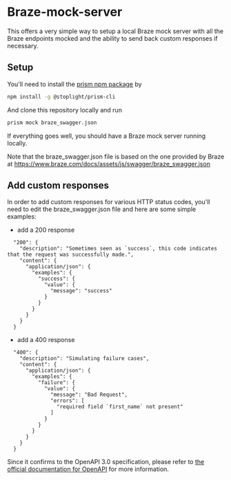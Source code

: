 # Braze-mock-server

This offers a very simple way to setup a local Braze mock server with all the Braze endpoints mocked and the ability to send back custom responses if necessary.

## Setup

You'll need to install the [prism npm package](https://meta.stoplight.io/docs/prism/README.md) by

```bash
npm install -g @stoplight/prism-cli
```

And clone this repository locally and run

```bash
prism mock braze_swagger.json
```

If everything goes well, you should have a Braze mock server running locally.

Note that the braze_swagger.json file is based on the one provided by Braze at https://www.braze.com/docs/assets/js/swagger/braze_swagger.json

## Add custom responses

In order to add custom responses for various HTTP status codes, you'll need to edit the braze_swagger.json file and here are some simple examples:

* add a 200 response
```
  "200": {
    "description": "Sometimes seen as `success`, this code indicates that the request was successfully made.",
    "content": {
      "application/json": {
        "examples": {
          "success": {
            "value": {
              "message": "success"
            }
          }
        }
      }
    }
  }
```
* add a 400 response
```
  "400": {
    "description": "Simulating failure cases",
    "content": {
      "application/json": {
        "examples": {
          "failure": {
            "value": {
              "message": "Bad Request",
              "errors": [
                "required field `first_name` not present"
              ]
            }
          }
        }
      }
    }
  }
```

Since it confirms to the OpenAPI 3.0 specification, please refer to [the official documentation for OpenAPI](https://swagger.io/docs/specification/describing-responses/) for more information.
